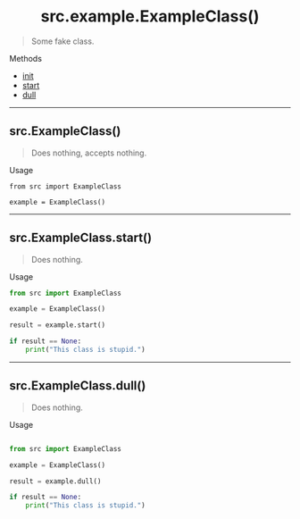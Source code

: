 <div align="center">
  
  # src.example.ExampleClass()
  
</div>

> Some fake class.

Methods

- [init](#src.ExampleClass())
- [start](#src.ExampleClass.start())
- [dull](#src.ExampleClass.dull())

---

## src.ExampleClass()

> Does nothing, accepts nothing.

Usage

```
from src import ExampleClass

example = ExampleClass()
```

---

## src.ExampleClass.start()

> Does nothing.

Usage

```python
from src import ExampleClass

example = ExampleClass()

result = example.start()

if result == None:
    print("This class is stupid.")
```

---

## src.ExampleClass.dull()

> Does nothing.

Usage

```python

from src import ExampleClass

example = ExampleClass()

result = example.dull()

if result == None:
    print("This class is stupid.")
```

